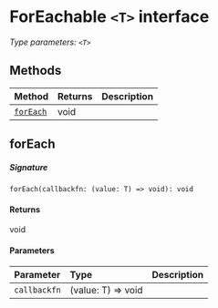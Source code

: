 # ForEachable `<T>` interface



_Type parameters: `<T>`_









## Methods

| Method	   |  Returns	| Description|
|:-------------|:-------|:-----------|
|[`forEach`](#foreach~jqfq9)      | void |  |



## forEach



##### Signature
`forEach(callbackfn: (value: T) => void): void`

#### Returns
void

#### Parameters


| Parameter	   | Type    | Description |
|:-------------|:---------------|:------------|
| `callbackfn`    | (value: T) => void |  |

